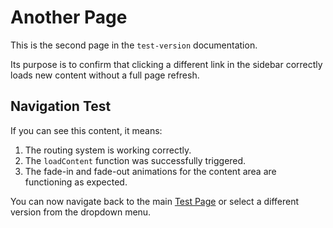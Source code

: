 # Another Page

This is the second page in the `test-version` documentation.

Its purpose is to confirm that clicking a different link in the sidebar correctly loads new content without a full page refresh.

## Navigation Test

If you can see this content, it means:

1.  The routing system is working correctly.
2.  The `loadContent` function was successfully triggered.
3.  The fade-in and fade-out animations for the content area are functioning as expected.

You can now navigate back to the main [Test Page](./#/test-version/test-page) or select a different version from the dropdown menu.